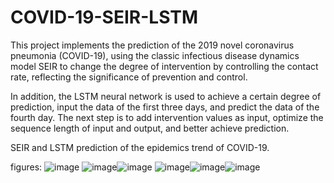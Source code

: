 # COVID-19-SEIR-LSTM
This project implements the prediction of the 2019 novel coronavirus pneumonia (COVID-19), using the classic infectious disease dynamics model SEIR to change the degree of intervention by controlling the contact rate, reflecting the significance of prevention and control.

In addition, the LSTM neural network is used to achieve a certain degree of prediction, input the data of the first three days, and predict the data of the fourth day. The next step is to add intervention values as input, optimize the sequence length of input and output, and better achieve prediction.

SEIR and LSTM prediction of the epidemics trend of COVID-19.

figures:
![image](https://github.com/AndyYue1893/Novel-Coronavirus-Pneumonia-SEIR-LSTM/blob/master/SEIR_basic.png)
![image](https://github.com/AndyYue1893/Novel-Coronavirus-Pneumonia-SEIR-LSTM/blob/master/SEIR_20200123_Intervention.png)![image](https://github.com/AndyYue1893/Novel-Coronavirus-Pneumonia-SEIR-LSTM/blob/master/SEIR_20200202_Intervention.png)
![image](https://github.com/AndyYue1893/Novel-Coronavirus-Pneumonia-SEIR-LSTM/blob/master/NCP_active_predict.png)![image](https://github.com/AndyYue1893/Novel-Coronavirus-Pneumonia-SEIR-LSTM/blob/master/NCP_new_predict.png)![image](https://github.com/AndyYue1893/Novel-Coronavirus-Pneumonia-SEIR-LSTM/blob/master/NCP_cum_pred.png)
